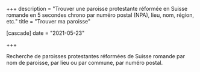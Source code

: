 +++
description = "Trouver une paroisse protestante réformée en Suisse romande en 5 secondes chrono par numéro postal (NPA), lieu, nom, région, etc."
title = "Trouver ma paroisse"

[cascade]
  date = "2021-05-23"

+++

Recherche de paroisses protestantes réformées de Suisse romande par nom de paroisse, par lieu ou par commune, par numéro postal. 